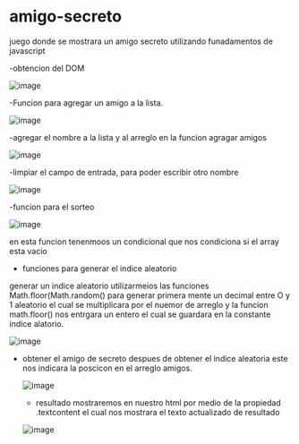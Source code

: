  # amigo-secreto
 juego donde se mostrara un amigo secreto utilizando funadamentos de javascript

 -obtencion del DOM

 ![image](https://github.com/user-attachments/assets/208a77b8-3d6f-4689-b12d-723081f71a49)

 -Funcion para agregar un amigo a la lista.

 ![image](https://github.com/user-attachments/assets/1686ec7f-2907-4e5d-9096-1c1976caf1ca)

 -agregar el nombre a la lista y al arreglo en la funcion agragar amigos

 ![image](https://github.com/user-attachments/assets/0474563f-0bc0-4836-8f28-8dbbf9260d22)

 -limpiar el campo de entrada, para poder escribir otro nombre

 ![image](https://github.com/user-attachments/assets/a0dbe12a-166e-4c94-b785-292797a4cb83)

 -funcion para el sorteo

 ![image](https://github.com/user-attachments/assets/9b9a68f7-12bd-4d5c-b570-049166a9973b)

 en esta funcion tenenmoos un condicional que nos condiciona si el array esta vacio

- funciones para generar el indice aleatorio

 generar un indice aleatorio utilizarmeios las funciones Math.floor(Math.random() para generar primera mente un decimal entre O y 1 aleatorio el cual se multiplicara por el 
 nuemor de arreglo y la funcion math.floor() nos entrgara un entero el cual se guardara en la constante indice alatorio.

 ![image](https://github.com/user-attachments/assets/4c74bc62-c7b4-44a1-b638-16e86c6f4ea1)

- obtener el amigo de secreto
  despues de obtener el indice aleatoria este nos indicara la poscicon en el arreglo amigos.

  ![image](https://github.com/user-attachments/assets/3d1bc41b-305c-42da-8338-006151244229)

  - resultado
   mostraremos en nuestro html  por medio de la propiedad .textcontent el cual nos mostrara el texto actualizado de resultado

  ![image](https://github.com/user-attachments/assets/244138ab-2bb6-40cb-ba45-9264101161af)












